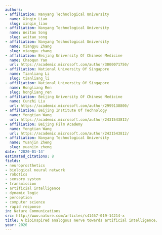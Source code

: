 ```yaml
---
authors:
- affiliation: Nanyang Technological University
  name: Xinqin Liao
  slug: xinqin_liao
- affiliation: Nanyang Technological University
  name: Weitao Song
  slug: weitao_song
- affiliation: Nanyang Technological University
  name: Xiangyu Zhang
  slug: xiangyu_zhang
- affiliation: Beijing University Of Chinese Medicine
  name: Chaoqun Yan
  url: https://academic.microsoft.com/author/3000071750/
- affiliation: National University Of Singapore
  name: Tianliang Li
  slug: tianliang_li
- affiliation: National University Of Singapore
  name: Hongliang Ren
  slug: hongliang_ren
- affiliation: Beijing University Of Chinese Medicine
  name: Cunzhi Liu
  url: https://academic.microsoft.com/author/2999138800/
- affiliation: Beijing Institute Of Technology
  name: Yongtian Wang
  url: https://academic.microsoft.com/author/2431543812/
- affiliation: Beijing Film Academy
  name: Yongtian Wang
  url: https://academic.microsoft.com/author/2431543812/
- affiliation: Nanyang Technological University
  name: Yuanjin Zheng
  slug: yuanjin_zheng
date: '2020-01-14'
estimated_citations: 8
fields:
- neuroprosthetics
- biological neural network
- robotics
- sensory system
- transmission
- artificial intelligence
- dynamic logic
- perception
- computer science
- rapid response
in: Nature Communications
src: http://www.nature.com/articles/s41467-019-14214-x
title: A bioinspired analogous nerve towards artificial intelligence.
year: 2020
---
```

